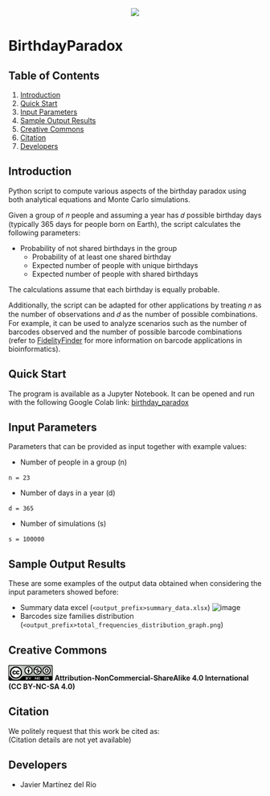 
<!-- # Badges -->
<p align="center">
    <a href="https://jupyter.org/">
        <img src="https://img.shields.io/badge/Jupyter-FFA500?&logo=jupyter&logoColor=white"" /></a>
</p>

# BirthdayParadox


## Table of Contents 

1. [Introduction](#introduction)
2. [Quick Start](#quick-start)
3. [Input Parameters](#input-parameters)
4. [Sample Output Results](#sample-output-results)
5. [Creative Commons](#creative-commons)
6. [Citation](#citation)
7. [Developers](#developers)


## Introduction
Python script to compute various aspects of the birthday paradox using both analytical equations and Monte Carlo simulations.

Given a group of 𝑛 people and assuming a year has 𝑑 possible birthday days (typically 365 days for people born on Earth), the script calculates the following parameters:	
  - Probability of not shared birthdays in the group
	- Probability of at least one shared birthday
	- Expected number of people with unique birthdays
	- Expected number of people with shared birthdays

The calculations assume that each birthday is equally probable.

Additionally, the script can be adapted for other applications by treating 𝑛 as the number of observations and 𝑑 as the number of possible combinations. For example, it can be used to analyze scenarios such as the number of barcodes observed and the number of possible barcode combinations (refer to [FidelityFinder](https://github.com/RTlabCBM/FidelityFinder) for more information on barcode applications in bioinformatics).

## Quick Start
The program is available as a Jupyter Notebook. It can be opened and run with the following Google Colab link: [birthday_paradox](https://colab.research.google.com/github/javiermardelrio/BirthdayParadox/blob/main/JupyterNotebooks/birthday_paradox.ipynbn.ipynb)

## Input Parameters

Parameters that can be provided as input together with example values:

- Number of people in a group (n)
```console
n = 23
```
- Number of days in a year (d)
```console
d = 365
```
- Number of simulations (s)
```console
s = 100000
```

## Sample Output Results
These are some examples of the output data obtained when considering the input parameters showed before:

- Summary data excel (`<output_prefix>summary_data.xlsx`)
![image](https://github.com/javiermardelrio/BirthdayParadox/blob/main/docs/images/sample_results_1k_simulations.png.png?raw=true)
- Barcodes size families distribution (`<output_prefix>total_frequencies_distribution_graph.png`)


## Creative Commons
![image](https://github.com/javiermardelrio/BirthdayParadox/blob/main/docs/images/cc_logo.png?raw=true)
**Attribution-NonCommercial-ShareAlike 4.0 International**  
**(CC BY-NC-SA 4.0)** 

## Citation  
We politely request that this work be cited as:  
(Citation details are not yet available)

## Developers

- Javier Martínez del Río
